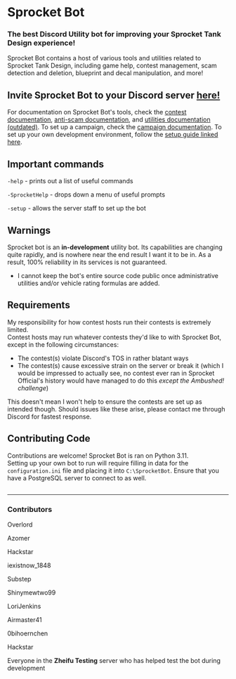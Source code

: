 # Sprocket Bot
### The best Discord Utility bot for improving your Sprocket Tank Design experience!
Sprocket Bot contains a host of various tools and utilities related to Sprocket Tank Design, including game help, contest management, scam detection and deletion, blueprint and decal manipulation, and more!

## Invite Sprocket Bot to your Discord server [here!](https://discord.com/api/oauth2/authorize?client_id=1137847253114040330&permissions=68169452355409&scope=bot%20applications.commands)

For documentation on Sprocket Bot's tools, check the [contest documentation](https://github.com/SprocketTools/SprocketBot/blob/main/CONTESTS.md), [anti-scam documentation](https://github.com/SprocketTools/SprocketBot/blob/main/ANTISCAM.md), and [utilities documentation (outdated)](https://github.com/SprocketTools/SprocketBot/blob/main/TOOLS.md).  To set up a campaign, check the [campaign documentation](https://github.com/SprocketTools/SprocketBot/blob/main/CAMPAIGNS.md).  To set up your own development environment, follow the [setup guide linked here](https://github.com/SprocketTools/SprocketBot/blob/main/SETUP_DEV_ENV.md).  

## Important commands
`-help` - prints out a list of useful commands

`-SprocketHelp` - drops down a menu of useful prompts

`-setup` - allows the server staff to set up the bot

## Warnings
Sprocket bot is an **in-development** utility bot.  Its capabilities are changing quite rapidly, and is nowhere near the end result I want it to be in.  As a result, 100% reliability in its services is not guaranteed.  
- I cannot keep the bot's entire source code public once administrative utilities and/or vehicle rating formulas are added.

## Requirements
My responsibility for how contest hosts run their contests is extremely limited.  
Contest hosts may run whatever contests they'd like to with Sprocket Bot, except in the following circumstances:  
- The contest(s) violate Discord's TOS in rather blatant ways 
- The contest(s) cause excessive strain on the server or break it (which I would be impressed to actually see, no contest ever ran in Sprocket Official's history would have managed to do this *except the Ambushed! challenge*)

This doesn't mean I won't help to ensure the contests are set up as intended though.  Should issues like these arise, please contact me through Discord for fastest response.

## Contributing Code
Contributions are welcome!  Sprocket Bot is ran on Python 3.11.  
Setting up your own bot to run will require filling in data for the `configuration.ini` file and placing it into `C:\SprocketBot`.  Ensure that you have a PostgreSQL server to connect to as well.

##
** **

### Contributors

Overlord

Azomer

Hackstar

iexistnow_1848

Substep

Shinymewtwo99

LoriJenkins

Airmaster41

0bihoernchen

Hackstar

Everyone in the **Zheifu Testing** server who has helped test the bot during development


